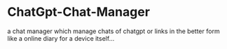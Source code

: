 # ChatGpt-Chat-Manager
a chat manager which manage chats of chatgpt or links in the better form like a online diary for a device itself...
